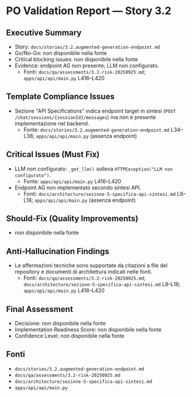 # PO Validation Report — Story 3.2

## Executive Summary
- Story: `docs/stories/3.2.augmented-generation-endpoint.md`
- Go/No-Go: non disponibile nella fonte
- Critical blocking issues: non disponibile nella fonte
- Evidence: endpoint AG non presente; LLM non configurato.
  - Fonti: `docs/qa/assessments/3.2-risk-20250925.md`; `apps/api/api/main.py` L416–L420

## Template Compliance Issues
- Sezione "API Specifications" indica endpoint target in sintesi (`POST /chat/sessions/{sessionId}/messages`) ma non è presente implementazione nel backend.
  - Fonte: `docs/stories/3.2.augmented-generation-endpoint.md` L34–L38; `apps/api/api/main.py` (assenza endpoint)

## Critical Issues (Must Fix)
- LLM non configurato: `_get_llm()` solleva `HTTPException("LLM non configurato")`.
  - Fonte: `apps/api/api/main.py` L416–L420
- Endpoint AG non implementato secondo sintesi API.
  - Fonti: `docs/architecture/sezione-5-specifica-api-sintesi.md` L8–L18; `apps/api/api/main.py` (assenza endpoint)

## Should‑Fix (Quality Improvements)
- non disponibile nella fonte

## Anti‑Hallucination Findings
- Le affermazioni tecniche sono supportate da citazioni a file del repository e documenti di architettura indicati nelle fonti.
  - Fonti: `docs/qa/assessments/3.2-risk-20250925.md`; `docs/architecture/sezione-5-specifica-api-sintesi.md` L8–L18; `apps/api/api/main.py` L416–L420

## Final Assessment
- Decisione: non disponibile nella fonte
- Implementation Readiness Score: non disponibile nella fonte
- Confidence Level: non disponibile nella fonte

## Fonti
- `docs/stories/3.2.augmented-generation-endpoint.md`
- `docs/qa/assessments/3.2-risk-20250925.md`
- `docs/architecture/sezione-5-specifica-api-sintesi.md`
- `apps/api/api/main.py`
